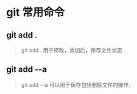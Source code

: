 # git 常用命令

## git add .
>
> git add . 用于修改，添加后，保存文件状态
## git add --a 
> git add --a  可以用于保存包括删除文件的操作，